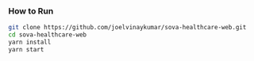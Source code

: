 ### How to Run

```bash
git clone https://github.com/joelvinaykumar/sova-healthcare-web.git
cd sova-healthcare-web
yarn install
yarn start
```
